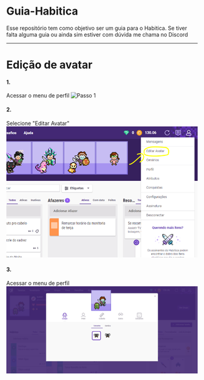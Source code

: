 # Guia-Habitica
Esse repositório tem como objetivo ser um guia para o Habitica. Se tiver falta alguma guia ou ainda sim estiver com dúvida me chama no Discord 

---

# Edição de avatar
#### 1.
Acessar o menu de perfil
![Passo 1](Guia-Habitica/EdicaoAvatar/1.png)
#### 2.
Selecione "Editar Avatar"
![Passo 1](Guia_Edicao_de_Avatar\2.png)

#### 3.
Acessar o menu de perfil
![Passo 1](Guia_Edicao_de_Avatar\3.png)
